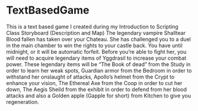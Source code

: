 # TextBasedGame
This is a text based game I created during my Introduction to Scripting Class
Storyboard (Description and Map)
The legendary vampire Shalltear Blood fallen has taken over your Chateau. She has challenged you to a duel in the main chamber to win the rights to your castle back. You have until midnight, or it will be automatic forfeit. Before you’re able to fight her, you will need to acquire legendary items of Yggdrasil to increase your combat power. These legendary items will be “The Book of dead” from the Study in order to learn her weak spots, Guardian armor from the Bedroom in order to withstand her onslaught of attacks,  Apollo’s helmet from the Crypt to enhance your vision, The Ethereal Axe from the Coop in order to cut her down, The Aegis Sheild from the exhibit in order to defend from her blood attacks and also a Golden apple (Gapple for short) from Kitchen to give you regeneration.

